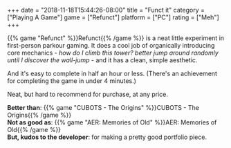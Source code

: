 +++
date = "2018-11-18T15:44:26-08:00"
title = "Funct it"
category = ["Playing A Game"]
game = ["Refunct"]
platform = ["PC"]
rating = ["Meh"]
+++

{{% game "Refunct" %}}Refunct{{% /game %}} is a neat little experiment in first-person parkour gaming.  It does a cool job of organically introducing core mechanics - <i>how do I climb this tower? better jump around randomly until I discover the wall-jump</i> - and it has a clean, simple aesthetic.

And it's easy to complete in half an hour or less.  (There's an achievement for completing the game in under 4 minutes.)

Neat, but hard to recommend for purchase, at any price.

<b>Better than</b>: {{% game "CUBOTS - The Origins" %}}CUBOTS - The Origins{{% /game %}}  
<b>Not as good as</b>: {{% game "AER: Memories of Old" %}}AER: Memories of Old{{% /game %}}  
<b>But, kudos to the developer</b>: for making a pretty good portfolio piece.
